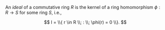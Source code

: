 An *ideal* of a commutative ring $R$ is the kernel of a ring homomorphism $\phi: R \to S$ for some ring $S$, i.e., 

$$
I = \\{ r \in R \\; : \\; \phi(r) = 0 \\}.
$$
